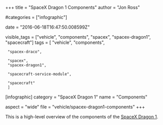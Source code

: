 +++
title = "SpaceX Dragon 1 Components"
author = "Jon Ross"

#categories = ["infographic"]

date = "2016-06-18T16:47:50.008599Z"

visible_tags = ["vehicle", "components", "spacex", "spacex-dragon1", "spacecraft"]
tags = [
     "vehicle",
     "components",

     "spacex-draco",

     "spacex",
     "spacex-dragon1",

     "spacecraft-service-module",
     
     "spacecraft"
     ]

[infographic]
category = "SpaceX Dragon 1"
name = "Components"

aspect = "wide"
file = "vehicle/spacex-dragon1-components"
+++

This is a high-level overview of the components of the
[SpaceX Dragon 1](/tags/spacex-dragon1/).

<!--more-->


